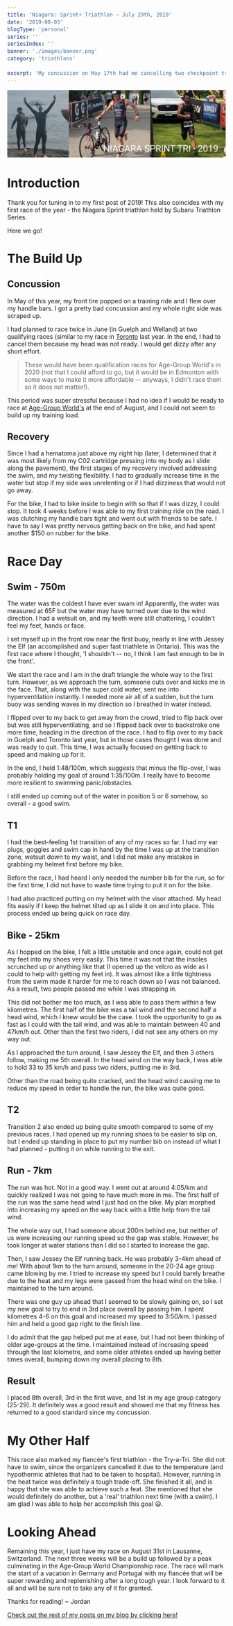 ```yaml
---
title: 'Niagara: Sprint+ Triathlon — July 29th, 2019'
date: '2019-08-03'
blogType: 'personal'
series: ''
seriesIndex: ''
banner: './images/banner.png'
category: 'triathlons'

excerpt: 'My concussion on May 17th had me cancelling two checkpoint triathlons (qualifiers as well, in fact!) - Guelph I and Rose City. That left Niagara as my only test race before heading to Switzerland...'
---
```


![Banner Image](./images/banner.png)

# Introduction

Thank you for tuning in to my first post of 2019! This also coincides with my first race of the year - the Niagara Sprint triathlon held by Subaru Triathlon Series.

Here we go!

# The Build Up

## Concussion

In May of this year, my front tire popped on a training ride and I flew over my handle bars. I got a pretty bad concussion and my whole right side was scraped up.

I had planned to race twice in June (in Guelph and Welland) at two qualifying races (similar to my race in [Toronto](./toronto-triathlon-festival-2018) last year. In the end, I had to cancel them because my head was not ready. I would get dizzy after any short effort.

> These would have been qualification races for Age-Group World's in 2020 (not that I could afford to go, but it would be in Edmonton with some ways to make it more affordable -- anyways, I didn't race them so it does not matter!).

This period was super stressful because I had no idea if I would be ready to race at [Age-Group World's](https://trilausanne.ch) at the end of August, and I could not seem to build up my training load.

## Recovery

Since I had a hematoma just above my right hip (later, I determined that it was most likely from my C02 cartridge pressing into my body as I slide along the pavement), the first stages of my recovery involved addressing the swim, and my twisting flexibility. I had to gradually increase time in the water but stop if my side was unrelenting or if I had dizziness that would not go away.

For the bike, I had to bike inside to begin with so that if I was dizzy, I could stop. It took 4 weeks before I was able to my first training ride on the road. I was clutching my handle bars tight and went out with friends to be safe. I have to say I was pretty nervous getting back on the bike, and had spent another \$150 on rubber for the bike.

# Race Day

## Swim - 750m

The water was the coldest I have ever swam in! Apparently, the water was measured at 65F but the water may have turned over due to the wind direction. I had a wetsuit on, and my teeth were still chattering, I couldn't feel my feet, hands or face.

I set myself up in the front row near the first buoy, nearly in line with Jessey the Elf (an accomplished and super fast triathlete in Ontario). This was the first race where I thought, 'I shouldn't -- no, I think I am fast enough to be in the front'.

We start the race and I am in the draft triangle the whole way to the first turn. However, as we approach the turn, someone cuts over and kicks me in the face. That, along with the super cold water, sent me into hyperventilation instantly. I needed more air all of a sudden, but the turn buoy was sending waves in my direction so I breathed in water instead.

I flipped over to my back to get away from the crowd, tried to flip back over but was still hyperventilating, and so I flipped back over to backstroke one more time, heading in the direction of the race. I had to flip over to my back in Guelph and Toronto last year, but in those cases thought I was done and was ready to quit. This time, I was actually focused on getting back to speed and making up for it.

In the end, I held 1:48/100m, which suggests that minus the flip-over, I was probably holding my goal of around 1:35/100m. I really have to become more resilient to swimming panic/obstacles.

I still ended up coming out of the water in position 5 or 6 somehow, so overall - a good swim.

## T1

I had the best-feeling 1st transition of any of my races so far. I had my ear plugs, goggles and swim cap in hand by the time I was up at the transition zone, wetsuit down to my waist, and I did not make any mistakes in grabbing my helmet first before my bike.

Before the race, I had heard I only needed the number bib for the run, so for the first time, I did not have to waste time trying to put it on for the bike.

I had also practiced putting on my helmet with the visor attached. My head fits easily if I keep the helmet tilted up as I slide it on and into place. This process ended up being quick on race day.

## Bike - 25km

As I hopped on the bike, I felt a little unstable and once again, could not get my feet into my shoes very easily. This time it was not that the insoles scrunched up or anything like that (I opened up the velcro as wide as I could to help with getting my feet in). It was almost like a little tightness from the swim made it harder for me to reach down so I was not balanced. As a result, two people passed me while I was strapping in.

This did not bother me too much, as I was able to pass them within a few kilometres. The first half of the bike was a tail wind and the second half a head wind, which I knew would be the case. I took the opportunity to go as fast as I could with the tail wind, and was able to maintain between 40 and 47km/h out. Other than the first two riders, I did not see any others on my way out.

As I approached the turn around, I saw Jessey the Elf, and then 3 others follow, making me 5th overall. In the head wind on the way back, I was able to hold 33 to 35 km/h and pass two riders, putting me in 3rd.

Other than the road being quite cracked, and the head wind causing me to reduce my speed in order to handle the run, the bike was quite good.

## T2

Transition 2 also ended up being quite smooth compared to some of my previous races. I had opened up my running shoes to be easier to slip on, but I ended up standing in place to put my number bib on instead of what I had planned - putting it on while running to the exit.

## Run - 7km

The run was hot. Not in a good way. I went out at around 4:05/km and quickly realized I was not going to have much more in me. The first half of the run was the same head wind I just had on the bike. My plan morphed into increasing my speed on the way back with a little help from the tail wind.

The whole way out, I had someone about 200m behind me, but neither of us were increasing our running speed so the gap was stable. However, he took longer at water stations than I did so I started to increase the gap.

Then, I saw Jessey the Elf running back. He was probably 3-4km ahead of me! With about 1km to the turn around, someone in the 20-24 age group came blowing by me. I tried to increase my speed but I could barely breathe due to the heat and my legs were gassed from the head wind on the bike. I maintained to the turn around.

There was one guy up ahead that I seemed to be slowly gaining on, so I set my new goal to try to end in 3rd place overall by passing him. I spent kilometres 4-6 on this goal and increased my speed to 3:50/km. I passed him and held a good gap right to the finish line.

I do admit that the gap helped put me at ease, but I had not been thinking of older age-groups at the time. I maintained instead of increasing speed through the last kilometre, and some older athletes ended up having better times overall, bumping down my overall placing to 8th.

## Result

I placed 8th overall, 3rd in the first wave, and 1st in my age group category (25-29). It definitely was a good result and showed me that my fitness has returned to a good standard since my concussion.

# My Other Half

This race also marked my fiancée's first triathlon - the Try-a-Tri. She did not have to swim, since the organizers cancelled it due to the temperature (and hypothermic athletes that had to be taken to hospital). However, running in the heat twice was definitely a tough trade-off. She finished it all, and is happy that she was able to achieve such a feat. She mentioned that she would definitely do another, but a 'real' triathlon next time (with a swim). I am glad I was able to help her accomplish this goal 😃.

# Looking Ahead

Remaining this year, I just have my race on August 31st in Lausanne, Switzerland. The next three weeks will be a build up followed by a peak culminating in the Age-Group World Championship race. The race will mark the start of a vacation in Germany and Portugal with my fiancée that will be super rewarding and replenishing after a long tough year. I look forward to it all and will be sure not to take any of it for granted.

Thanks for reading!
~ Jordan

[Check out the rest of my posts on my blog by clicking here!](/blog) 
